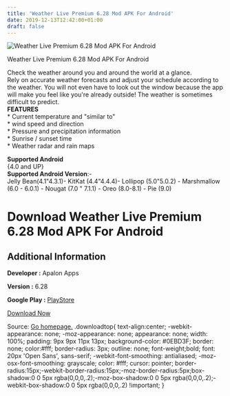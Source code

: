 ```yaml
---
title: 'Weather Live Premium 6.28 Mod APK For Android'
date: 2019-12-13T12:42:00+01:00
draft: false
---
```


![Weather Live Premium 6.28 Mod APK For Android](https://i1.wp.com/apkhome.net/wp-content/uploads/2019/11/Weather-Live-Premium-6.28-Mod.png "Weather Live Premium 6.28 Mod APK For Android")

  

Weather Live Premium 6.28 Mod APK For Android

Check the weather around you and around the world at a glance.  
Rely on accurate weather forecasts and adjust your schedule according to the weather. You will not even have to look out the window because the app will make you feel like you're already outside! The weather is sometimes difficult to predict.  
**FEATURES**  
\* Current temperature and "similar to"  
\* wind speed and direction  
\* Pressure and precipitation information  
\* Sunrise / sunset time  
\* Weather radar and rain maps

**Supported Android**  
{4.0 and UP}  
**Supported Android Version**:-  
Jelly Bean(4.1"4.3.1)- KitKat (4.4"4.4.4)- Lollipop (5.0"5.0.2) - Marshmallow (6.0 - 6.0.1) - Nougat (7.0 " 7.1.1) - Oreo (8.0-8.1) - Pie (9.0)

Download Weather Live Premium 6.28 Mod APK For Android
======================================================

Additional Information
----------------------

**Developer :** Apalon Apps

**Version :** 6.28

**Google Play :** [PlayStore](https://play.google.com/store/apps/details?id=com.apalon.weatherlive.free)

  

[Download Now](https://store4app.co/post/weather-live-premium-6-28-mod-apk-for-android_1574864972)

  
Source: [Go homepage.](https://store4app.co/post/weather-live-premium-6-28-mod-apk-for-android_1574864972) .downloadtop{ text-align:center; -webkit-appearance: none; -moz-appearance: none; appearance: none; width: 100%; padding: 9px 9px 11px 13px; background-color: #0EBD3F; border: none; color:#fff; border-radius: 3px; outline: none; font-weight;bold; font: 20px 'Open Sans', sans-serif; -webkit-font-smoothing: antialiased; -moz-osx-font-smoothing: grayscale; color: #fff; cursor: pointer; border-radius:15px;-webkit-border-radius:15px;-moz-border-radius:5px;box-shadow:0 0 5px rgba(0,0,0,.2);-moz-box-shadow:0 0 5px rgba(0,0,0,.2);-webkit-box-shadow:0 0 5px rgba(0,0,0,.2) !important; }